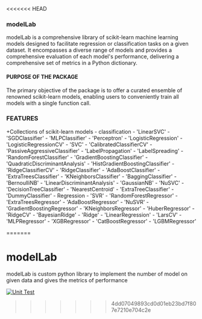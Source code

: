 <<<<<<< HEAD
### modelLab
modelLab is a comprehensive library of scikit-learn machine learning models designed to facilitate regression or classification tasks on a given dataset. It encompasses a diverse range of models and provides a comprehensive evaluation of each model's performance, delivering a comprehensive set of metrics in a Python dictionary.


#### PURPOSE OF THE PACKAGE
The primary objective of the package is to offer a curated ensemble of renowned scikit-learn models, enabling users to conveniently train all models with a single function call.

### FEATURES
+Collections of scikit-learn models
    -   classification 
        -   'LinearSVC'
        -   'SGDClassifier'
        -   'MLPClassifier'
        -   'Perceptron'
        -   'LogisticRegression'
        -   'LogisticRegressionCV'
        -   'SVC'
        -   'CalibratedClassifierCV'
        -   'PassiveAggressiveClassifier'
        -   'LabelPropagation'
        -   'LabelSpreading'
        -   'RandomForestClassifier'
        -   'GradientBoostingClassifier'
        -   'QuadraticDiscriminantAnalysis'
        -   'HistGradientBoostingClassifier'
        -   'RidgeClassifierCV'
        -   'RidgeClassifier'
        -   'AdaBoostClassifier'
        -   'ExtraTreesClassifier'
        -   'KNeighborsClassifier'
        -   'BaggingClassifier'
        -   'BernoulliNB'
        -   'LinearDiscriminantAnalysis'
        -   'GaussianNB'
        -   'NuSVC'
        -   'DecisionTreeClassifier'
        -   'NearestCentroid'
        -   'ExtraTreeClassifier'
        -   'DummyClassifier'
    -   Regression
        -   'SVR'
        -   'RandomForestRegressor'
        -   'ExtraTreesRegressor'
        -   'AdaBoostRegressor'
        -   'NuSVR'
        -   'GradientBoostingRegressor'
        -   'KNeighborsRegressor'
        -   'HuberRegressor'
        -   'RidgeCV'
        -   'BayesianRidge'
        -   'Ridge'
        -   'LinearRegression'
        -   'LarsCV'
        -   'MLPRegressor'
        -   'XGBRegressor'
        -   'CatBoostRegressor'
        -   'LGBMRegressor'
            
=======
# modelLab
modelLab is custom python library to implement the number of model on given data and gives the metrics of performance


[![Unit Test](https://github.com/Abhishekkaddipudi/modelLab/actions/workflows/main.yml/badge.svg)](https://github.com/Abhishekkaddipudi/modelLab/actions/workflows/main.yml)
>>>>>>> 4dd07049893cd0d01eb23bd7f807e7210e704c2e
